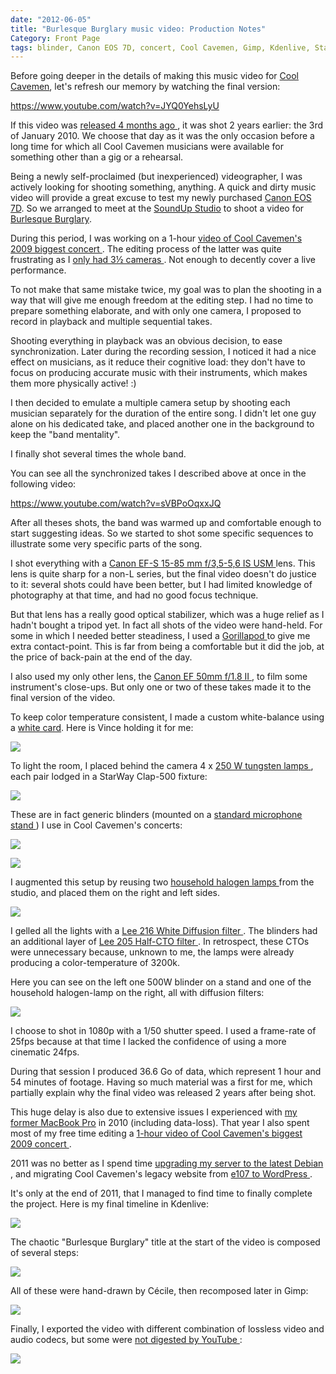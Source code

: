 ```yaml
---
date: "2012-06-05"
title: "Burlesque Burglary music video: Production Notes"
Category: Front Page
tags: blinder, Canon EOS 7D, concert, Cool Cavemen, Gimp, Kdenlive, Stage lighting, Linux, live, music video, SoundUp studio, Video, YouTube
---
```


Before going deeper in the details of making this music video for
[Cool Cavemen](https://coolcavemen.com), let's refresh our memory by watching
the final version:

https://www.youtube.com/watch?v=JYQ0YehsLyU

If this video was [released 4 months ago
]({filename}/2012/burlesque-burglary-music-video-released.md),
it was shot 2 years earlier: the 3rd of January 2010. We choose that day as it
was the only occasion before a long time for which all Cool Cavemen musicians
were available for something other than a gig or a rehearsal.

Being a newly self-proclaimed (but inexperienced) videographer, I was actively
looking for shooting something, anything. A quick and dirty music video will
provide a great excuse to test my newly purchased
[Canon EOS 7D](https://amzn.com/B002NEGTTW/?tag=kevideld-20). So we arranged to
meet at the [SoundUp Studio](https://soundupstudio.com) to shoot a video for
[Burlesque Burglary](https://coolcavemen.com/disc/song/burlesque-burglary/).

During this period, I was working on a 1-hour [video of Cool Cavemen's 2009
biggest concert
]({filename}/2010/cool-cavemen-live-gayant-expo-first-video-released.md).
The editing process of the latter was quite frustrating as I [only had 3½
cameras
]({filename}/2010/cool-cavemen-live-gayant-expo-part-ii.md).
Not enough to decently cover a live performance.

To not make that same mistake twice, my goal was to plan the shooting in a way
that will give me enough freedom at the editing step. I had no time to prepare
something elaborate, and with only one camera, I proposed to record in playback
and multiple sequential takes.

Shooting everything in playback was an obvious decision, to ease
synchronization. Later during the recording session, I noticed it had a nice
effect on musicians, as it reduce their cognitive load: they don't have to
focus on producing accurate music with their instruments, which makes them more
physically active! :)

I then decided to emulate a multiple camera setup by shooting each musician
separately for the duration of the entire song. I didn't let one guy alone on
his dedicated take, and placed another one in the background to keep the "band
mentality".

I finally shot several times the whole band.

You can see all the synchronized takes I described above at once in the
following video:

https://www.youtube.com/watch?v=sVBPoOqxxJQ

After all theses shots, the band was warmed up and comfortable enough to start
suggesting ideas. So we started to shot some specific sequences to illustrate
some very specific parts of the song.

I shot everything with a [Canon EF-S 15-85 mm f/3,5-5,6 IS USM
](https://amzn.com/B002NEGTTM/?tag=kevideld-20) lens. This lens is quite sharp
for a non-L series, but the final video doesn't do justice to it: several shots
could have been better, but I had limited knowledge of photography at that
time, and had no good focus technique.

But that lens has a really good optical stabilizer, which was a huge relief as
I hadn't bought a tripod yet. In fact all shots of the video were hand-held.
For some in which I needed better steadiness, I used a [Gorillapod
](https://amzn.com/B002FGTWOC/?tag=kevideld-20) to give me extra contact-point.
This is far from being a comfortable but it did the job, at the price of
back-pain at the end of the day.

I also used my only other lens, the [Canon EF 50mm f/1.8 II
](https://amzn.com/B00007E7JU/?tag=kevideld-20), to film some instrument's
close-ups. But only one or two of these takes made it to the final version of
the video.

To keep color temperature consistent, I made a custom white-balance using a
[white card](https://amzn.com/B002P5DNY8/?tag=kevideld-20). Here is Vince
holding it for me:

![]({attach}vince-holding-white-card.jpg)

To light the room, I placed behind the camera 4 x [250 W tungsten lamps
](https://amzn.com/B005G97EOU/?tag=kevideld-20), each pair lodged in a StarWay
Clap-500 fixture:

![]({attach}starway-clap-500-blinder.jpg)

These are in fact generic blinders (mounted on a [standard microphone stand
](https://www.amazon.com/mn/search/?_encoding=UTF8&tag=kevideld-20&linkCode=ur2&camp=1789&creative=390957&field-keywords=microphone%20stand&url=search-alias%3Daps))
I use in Cool Cavemen's concerts:

![](https://www.assoc-amazon.com/e/ir?t=kevideld-20&l=ur2&o=1)

![]({attach}cool-cavemen-on-stage-with-full-blinders.jpg)

I augmented this setup by reusing two [household halogen lamps
](https://www.amazon.com/mn/search/?_encoding=UTF8&tag=kevideld-20&linkCode=ur2&camp=1789&creative=390957&field-keywords=halogen%20floor%20lamp&url=search-alias%3Dtools)
from the studio, and placed them on the right and left sides.

![](https://www.assoc-amazon.com/e/ir?t=kevideld-20&l=ur2&o=1)

I gelled all the lights with a [Lee 216 White Diffusion filter
](https://www.leefilters.com/lighting/colour-details.html#216). The blinders had
an additional layer of [Lee 205 Half-CTO filter
](https://www.leefilters.com/lighting/colour-details.html#205). In retrospect,
these CTOs were unnecessary because, unknown to me, the lamps were already
producing a color-temperature of 3200k.

Here you can see on the left one 500W blinder on a stand and one of the
household halogen-lamp on the right, all with diffusion filters:

![]({attach}light-stands.jpg)

I choose to shot in 1080p with a 1/50 shutter speed. I used a frame-rate of
25fps because at that time I lacked the confidence of using a more cinematic
24fps.

During that session I produced 36.6 Go of data, which represent 1 hour and 54
minutes of footage. Having so much material was a first for me, which partially
explain why the final video was released 2 years after being shot.

This huge delay is also due to extensive issues I experienced with [my former
MacBook Pro]({filename}/2009/macosx-is-irritating.md) in 2010
(including data-loss). That year I also spent most of my free time editing a
[1-hour video of Cool Cavemen's biggest 2009 concert
](https://www.youtube.com/playlist?list=PL4BAA557B7144031F).

2011 was no better as I spend time [upgrading my server to the latest Debian
]({filename}/2011/installation-guide-full-featured-debian-server.md),
and migrating Cool Cavemen's legacy website from [e107 to WordPress
]({filename}/2011/e107-importer-plugin-wordpress-v1-4-released.md).

It's only at the end of 2011, that I managed to find time to finally complete
the project. Here is my final timeline in Kdenlive:

![]({attach}burlesque-burglary-kdenlive-timeline.png)

The chaotic "Burlesque Burglary" title at the start of the video is composed of
several steps:

![]({attach}burlesque-burglary-animated-logo-source.jpg)

All of these were hand-drawn by Cécile, then recomposed later in Gimp:

![]({attach}burlesque-burglary-logo-drawing.jpg)

Finally, I exported the video with different combination of lossless video and
audio codecs, but some were [not digested by YouTube
](https://productforums.google.com/forum/#!category-topic/youtube/uploading-videos/HbSKO8xd8xY):

![]({attach}youtube-upload-failed.png)
